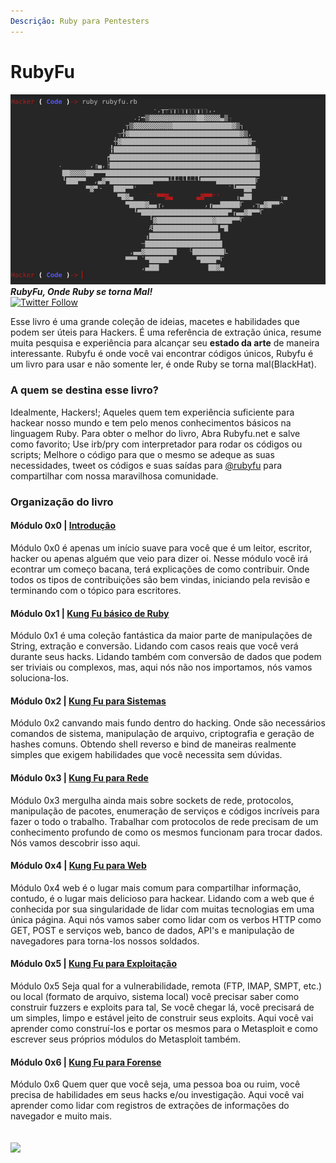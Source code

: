 ```yaml
---
Descrição: Ruby para Pentesters
---
```


# RubyFu

![](rubyfu.png)  
_**RubyFu, Onde Ruby se torna Mal!**_  
[![Twitter Follow](https://img.shields.io/twitter/follow/Rubyfu.svg?style=social&label=Follow&style=plastic)](https://twitter.com/intent/follow?screen_name=Rubyfu)

Esse livro é uma grande coleção de ideias, macetes e habilidades que podem ser úteis para Hackers. É uma referência de extração única, resume muita pesquisa e experiência para alcançar seu **estado da arte** de maneira interessante. Rubyfu é onde você vai encontrar códigos únicos, Rubyfu é um livro para usar e não somente ler, é onde Ruby se torna mal(BlackHat). 

### A quem se destina esse livro?

Idealmente, Hackers!; Aqueles quem tem experiência suficiente para hackear nosso mundo e tem pelo  menos conhecimentos básicos na linguagem Ruby. Para obter o melhor do livro, Abra Rubyfu.net e salve como favorito; Use irb/pry com interpretador para rodar os códigos ou scripts; Melhore o código para que o mesmo se adeque as suas necessidades, tweet os códigos e suas saídas para [@rubyfu](https://twitter.com/rubyfu) para compartilhar com nossa maravilhosa comunidade.

### Organização do livro

#### Módulo 0x0 \| [Introdução](README.md)

Módulo 0x0 é apenas um início suave para você que é um leitor, escritor, hacker ou apenas alguém que veio para dizer oi. Nesse módulo você irá econtrar um começo bacana, terá explicações de como contribuir. Onde todos os tipos de contribuições são bem vindas, iniciando pela revisão e terminando com o tópico para escritores.

#### Módulo 0x1 \| [Kung Fu básico de Ruby](module_0x1__basic_ruby_kung_fu/README.md)

Módulo 0x1 é uma coleção fantástica da maior parte de manipulações de String, extração e conversão. Lidando com casos reais que você verá durante seus hacks. Lidando também com conversão de dados que podem ser triviais ou complexos, mas, aqui nós não nos importamos, nós vamos soluciona-los.

#### Módulo 0x2 \| [Kung Fu para Sistemas](module_0x2__system_kung_fu/README.md)

Módulo 0x2 canvando mais fundo dentro do hacking. Onde são necessários comandos de sistema, manipulação de arquivo, criptografia e geração de hashes comuns. Obtendo shell reverso e bind de maneiras realmente simples que exigem habilidades que você necessita sem dúvidas.

#### Módulo 0x3 \| [Kung Fu para Rede](module_0x3__network_kung_fu/README.md)

Módulo 0x3 mergulha ainda mais sobre sockets de rede, protocolos, manipulação de pacotes, enumeração de serviços e códigos incríveis  para fazer o todo o trabalho. Trabalhar com protocolos de rede precisam de um conhecimento profundo de como os mesmos funcionam para trocar dados. Nós vamos descobrir isso aqui.

#### Módulo 0x4 \| [Kung Fu para Web](module_0x4__web_kung_fu/README.md)

Módulo 0x4 web é o lugar mais comum para compartilhar informação, contudo, é o lugar mais delicioso para hackear. Lidando com a web que é conhecida por sua singularidade de lidar com muitas tecnologias em uma única página. Aqui nós vamos saber como lidar com os verbos HTTP como GET, POST e serviços web, banco de dados, API's e manipulação de navegadores para torna-los nossos soldados.

#### Módulo 0x5 \| [Kung Fu para Exploitação](module_0x5__exploitation_kung_fu/README.md)

Módulo 0x5 Seja qual for a vulnerabilidade, remota \(FTP, IMAP, SMPT, etc.\) ou local \(formato de arquivo, sistema local\) você precisar saber como construir fuzzers e exploits para tal, Se você chegar lá, você precisará de um simples, limpo e estável jeito de construir seus exploits. Aqui você vai aprender como construí-los e portar os mesmos  para o Metasploit e como escrever seus próprios módulos do Metasploit também.

#### Módulo 0x6 \| [Kung Fu para Forense](module_0x6__forensic/README.md)

Módulo 0x6 Quem quer que você seja, uma pessoa boa ou ruim, você precisa de habilidades em seus hacks e/ou investigação. Aqui você vai aprender como lidar com registros de extrações de informações do navegador e muito mais.

## ![](https://i.creativecommons.org/l/by-nc-sa/4.0/88x31.png)



